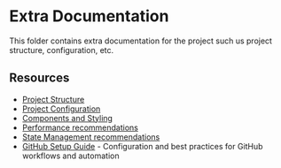 # Extra Documentation

This folder contains extra documentation for the project such us project structure, configuration, etc.

## Resources

- [Project Structure](./PROJECT_STRUCTURE.md)
- [Project Configuration](./PROJECT_CONFIGURATION.md)
- [Components and Styling](./COMPONENTS_AND_STYLING.md)
- [Performance recommendations](./PERFORMANCE.md)
- [State Management recommendations](./STATE_MANAGEMENT.md)
- [GitHub Setup Guide](./GITHUB_SETUP_GUIDE.md) - Configuration and best practices for GitHub workflows and automation
